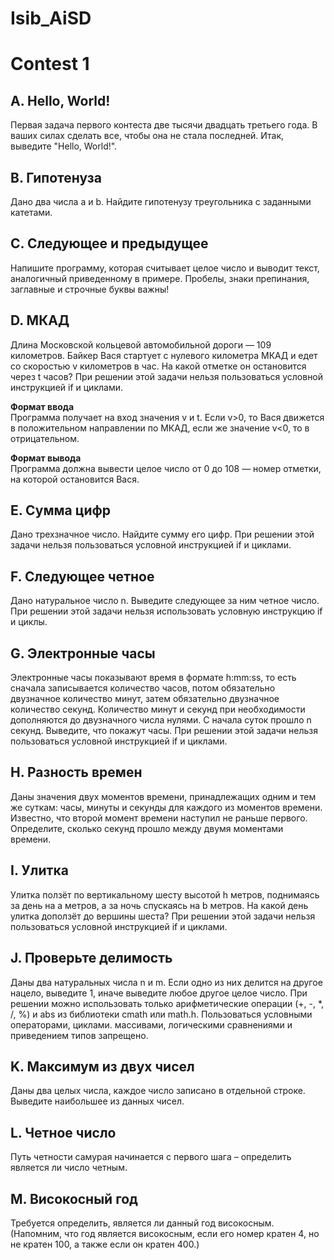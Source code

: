# Isib_AiSD

**Contest 1**
=====================
**A. Hello, World!**
---------------------
Первая задача первого контеста две тысячи двадцать третьего года. В ваших силах сделать все, чтобы она не стала последней.
Итак, выведите "Hello, World!".

**B. Гипотенуза**
---------------------
Дано два числа a и b. Найдите гипотенузу треугольника с заданными катетами.

**C. Следующее и предыдущее**
---------------------
Напишите программу, которая считывает целое число и выводит текст, аналогичный приведенному в примере. Пробелы, знаки препинания, заглавные и строчные буквы важны!

**D. МКАД**
---------------------
Длина Московской кольцевой автомобильной дороги — 109 километров. Байкер Вася стартует с нулевого километра МКАД и едет со скоростью v километров в час. На какой отметке он остановится через t часов? При решении этой задачи нельзя пользоваться условной инструкцией if и циклами.

**Формат ввода**    
Программа получает на вход значения v и t. Если v>0, то Вася движется в положительном направлении по МКАД, если же значение v<0, то в отрицательном.

**Формат вывода**    
Программа должна вывести целое число от 0 до 108 — номер отметки, на которой остановится Вася.

**E. Сумма цифр**
---------------------
Дано трехзначное число. Найдите сумму его цифр. При решении этой задачи нельзя пользоваться условной инструкцией if и циклами.

**F. Следующее четное**
---------------------
Дано натуральное число n. Выведите следующее за ним четное число. При решении этой задачи нельзя использовать условную инструкцию if и циклы.

**G. Электронные часы**
---------------------
Электронные часы показывают время в формате h:mm:ss, то есть сначала записывается количество часов, потом обязательно двузначное количество минут, затем обязательно двузначное количество секунд. Количество минут и секунд при необходимости дополняются до двузначного числа нулями. С начала суток прошло n секунд. Выведите, что покажут часы.    При решении этой задачи нельзя пользоваться условной инструкцией if и циклами.

**H. Разность времен**
---------------------
Даны значения двух моментов времени, принадлежащих одним и тем же суткам: часы, минуты и секунды для каждого из моментов времени. Известно, что второй момент времени наступил не раньше первого. Определите, сколько секунд прошло между двумя моментами времени.

**I. Улитка**
---------------------
Улитка ползёт по вертикальному шесту высотой h метров, поднимаясь за день на a метров, а за ночь спускаясь на b метров. На какой день улитка доползёт до вершины шеста? При решении этой задачи нельзя пользоваться условной инструкцией if и циклами.

**J. Проверьте делимость**
---------------------
Даны два натуральных числа n и m. Если одно из них делится на другое нацело, выведите 1, иначе выведите любое другое целое число.
При решении можно использовать только арифметические операции (+, -, *, /, %) и abs из библиотеки cmath или math.h. Пользоваться условными операторами, циклами. массивами, логическими сравнениями и приведением типов запрещено.

**K. Максимум из двух чисел**
---------------------
Даны два целых числа, каждое число записано в отдельной строке. Выведите наибольшее из данных чисел.

**L. Четное число**
---------------------
Путь четности самурая начинается с первого шага – определить является ли число четным.

**M. Високосный год**
---------------------
Требуется определить, является ли данный год високосным. (Напомним, что год является високосным, если его номер кратен 4, но не кратен 100, а также если он кратен 400.)
